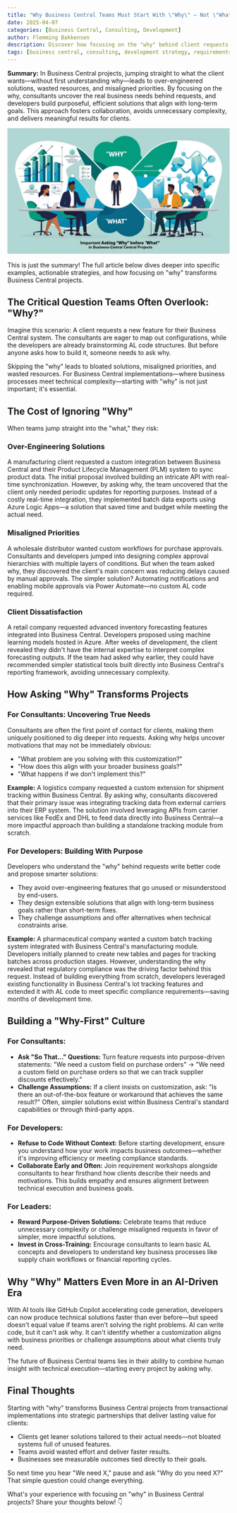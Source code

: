 ```yaml
---
title: "Why Business Central Teams Must Start With \"Why\" — Not \"What\""
date: 2025-04-07
categories: [Business Central, Consulting, Development]
author: Flemming Bakkensen
description: Discover how focusing on the "why" behind client requests leads to more effective Business Central implementations, avoiding over-engineered solutions and delivering meaningful results aligned with business goals.
tags: [business central, consulting, development strategy, requirements gathering, solution design]
---
```


**Summary:** In Business Central projects, jumping straight to what the client wants—without first understanding why—leads to over-engineered solutions, wasted resources, and misaligned priorities. By focusing on the why, consultants uncover the real business needs behind requests, and developers build purposeful, efficient solutions that align with long-term goals. This approach fosters collaboration, avoids unnecessary complexity, and delivers meaningful results for clients.

![alt text](/assets/images/2025-04-07-why-business-central-teams-must-start-with-why-not-what/1744024040602.jpg)

This is just the summary! The full article below dives deeper into specific examples, actionable strategies, and how focusing on "why" transforms Business Central projects.

<!--more-->

## The Critical Question Teams Often Overlook: "Why?"

Imagine this scenario: A client requests a new feature for their Business Central system. The consultants are eager to map out configurations, while the developers are already brainstorming AL code structures. But before anyone asks how to build it, someone needs to ask why.

Skipping the "why" leads to bloated solutions, misaligned priorities, and wasted resources. For Business Central implementations—where business processes meet technical complexity—starting with "why" is not just important; it's essential.

## The Cost of Ignoring "Why"

When teams jump straight into the "what," they risk:

### Over-Engineering Solutions

A manufacturing client requested a custom integration between Business Central and their Product Lifecycle Management (PLM) system to sync product data. The initial proposal involved building an intricate API with real-time synchronization. However, by asking why, the team uncovered that the client only needed periodic updates for reporting purposes. Instead of a costly real-time integration, they implemented batch data exports using Azure Logic Apps—a solution that saved time and budget while meeting the actual need.

### Misaligned Priorities

A wholesale distributor wanted custom workflows for purchase approvals. Consultants and developers jumped into designing complex approval hierarchies with multiple layers of conditions. But when the team asked why, they discovered the client's main concern was reducing delays caused by manual approvals. The simpler solution? Automating notifications and enabling mobile approvals via Power Automate—no custom AL code required.

### Client Dissatisfaction

A retail company requested advanced inventory forecasting features integrated into Business Central. Developers proposed using machine learning models hosted in Azure. After weeks of development, the client revealed they didn't have the internal expertise to interpret complex forecasting outputs. If the team had asked why earlier, they could have recommended simpler statistical tools built directly into Business Central's reporting framework, avoiding unnecessary complexity.

## How Asking "Why" Transforms Projects

### For Consultants: Uncovering True Needs

Consultants are often the first point of contact for clients, making them uniquely positioned to dig deeper into requests. Asking why helps uncover motivations that may not be immediately obvious:

- "What problem are you solving with this customization?"
- "How does this align with your broader business goals?"
- "What happens if we don't implement this?"

**Example:** A logistics company requested a custom extension for shipment tracking within Business Central. By asking why, consultants discovered that their primary issue was integrating tracking data from external carriers into their ERP system. The solution involved leveraging APIs from carrier services like FedEx and DHL to feed data directly into Business Central—a more impactful approach than building a standalone tracking module from scratch.

### For Developers: Building With Purpose

Developers who understand the "why" behind requests write better code and propose smarter solutions:

- They avoid over-engineering features that go unused or misunderstood by end-users.
- They design extensible solutions that align with long-term business goals rather than short-term fixes.
- They challenge assumptions and offer alternatives when technical constraints arise.

**Example:** A pharmaceutical company wanted a custom batch tracking system integrated with Business Central's manufacturing module. Developers initially planned to create new tables and pages for tracking batches across production stages. However, understanding the why revealed that regulatory compliance was the driving factor behind this request. Instead of building everything from scratch, developers leveraged existing functionality in Business Central's lot tracking features and extended it with AL code to meet specific compliance requirements—saving months of development time.

## Building a "Why-First" Culture

### For Consultants:

- **Ask "So That…" Questions:** Turn feature requests into purpose-driven statements: "We need a custom field on purchase orders" → "We need a custom field on purchase orders so that we can track supplier discounts effectively."
- **Challenge Assumptions:** If a client insists on customization, ask: "Is there an out-of-the-box feature or workaround that achieves the same result?" Often, simpler solutions exist within Business Central's standard capabilities or through third-party apps.

### For Developers:

- **Refuse to Code Without Context:** Before starting development, ensure you understand how your work impacts business outcomes—whether it's improving efficiency or meeting compliance standards.
- **Collaborate Early and Often:** Join requirement workshops alongside consultants to hear firsthand how clients describe their needs and motivations. This builds empathy and ensures alignment between technical execution and business goals.

### For Leaders:

- **Reward Purpose-Driven Solutions:** Celebrate teams that reduce unnecessary complexity or challenge misaligned requests in favor of simpler, more impactful solutions.
- **Invest in Cross-Training:** Encourage consultants to learn basic AL concepts and developers to understand key business processes like supply chain workflows or financial reporting cycles.

## Why "Why" Matters Even More in an AI-Driven Era

With AI tools like GitHub Copilot accelerating code generation, developers can now produce technical solutions faster than ever before—but speed doesn't equal value if teams aren't solving the right problems. AI can write code, but it can't ask why. It can't identify whether a customization aligns with business priorities or challenge assumptions about what clients truly need.

The future of Business Central teams lies in their ability to combine human insight with technical execution—starting every project by asking why.

## Final Thoughts

Starting with "why" transforms Business Central projects from transactional implementations into strategic partnerships that deliver lasting value for clients:

- Clients get leaner solutions tailored to their actual needs—not bloated systems full of unused features.
- Teams avoid wasted effort and deliver faster results.
- Businesses see measurable outcomes tied directly to their goals.

So next time you hear "We need X," pause and ask "Why do you need X?" That simple question could change everything.

What's your experience with focusing on "why" in Business Central projects? Share your thoughts below! 👇
